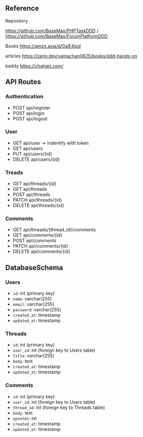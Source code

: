 ## Reference

Repository

https://github.com/BaseMax/PHPTaskDDD
/
https://github.com/BaseMax/ForumPlatformDDD

Books
https://amzn.asia/d/0alE4jpd

articles
https://zenn.dev/yamachan0625/books/ddd-hands-on

baddy
https://chatgpt.com/


## API Routes

### Authentication

- POST api/register
- POST api/login
- POST api/logout

### User

- GET api/user -> indentify with token
- GET api/users
- PUT api/users/{id}
- DELETE api/users/{id}

### Treads

- GET api/threads/{id}
- GET api/threads
- POST api/threads
- PATCH api/threads/{id}
- DELETE api/threads/{id}

### Comments

- GET api/threads/{thread_id}/comments
- GET api/comments/{id}
- POST api/comments
- PATCH api/comments/{id}
- DELETE api/comments/{id}


## DatabaseSchema

### Users

- `id`: int (primary key)
- `name`: varchar(255)
- `email`: varchar(255)
- `password`: varchar(255)
- `created_at`: timestamp
- `updated_at`: timestamp

### Threads

- `id`: int (primary key)
- `user_id`: int (foreign key to Users table)
- `title`: varchar(255)
- `body`: text
- `created_at`: timestamp
- `updated_at`: timestamp

### Comments

- `id`: int (primary key)
- `user_id`: int (foreign key to Users table)
- `thread_id`: int (foreign key to Threads table)
- `body`: text
- `upvotes`: int
- `created_at`: timestamp
- `updated_at`: timestamp
